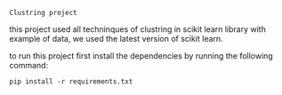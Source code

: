 ``Clustring project``

this project used all techninques of clustring in scikit learn library with example of data, we used the latest version of scikit learn.

to run this project first install the dependencies by running the following command:

```pip install -r requirements.txt```

 
